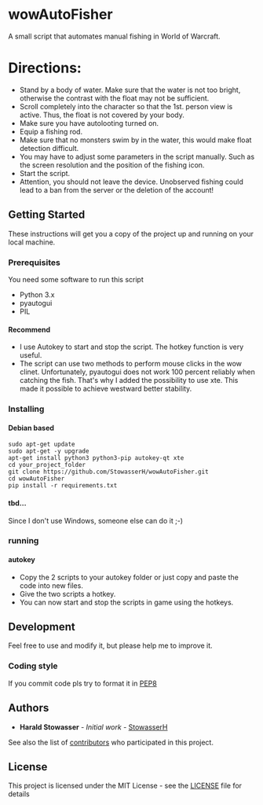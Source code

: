 # wowAutoFisher
A small script that automates manual fishing in World of Warcraft.

# Directions:
 
  * Stand by a body of water. Make sure that the water is not too bright, otherwise the contrast with the float may not be sufficient.
  * Scroll completely into the character so that the 1st. person view is active. Thus, the float is not covered by your body.
  * Make sure you have autolooting turned on.
  * Equip a fishing rod.
  * Make sure that no monsters swim by in the water, this would make float detection difficult.
  * You may have to adjust some parameters in the script manually. Such as the screen resolution and the position of the fishing icon.
  * Start the script. 
  * Attention, you should not leave the device. Unobserved fishing could lead to a ban from the server or the deletion of the account!

## Getting Started

These instructions will get you a copy of the project up and running on your local machine.

### Prerequisites

You need some software to run this script
  * Python 3.x
  * pyautogui
  * PIL

#### Recommend

  * I use Autokey to start and stop the script. The hotkey function is very useful.
  * The script can use two methods to perform mouse clicks in the wow clinet. Unfortunately, pyautogui does not work 100 percent reliably when catching the fish. That's why I added the possibility to use xte. This made it possible to achieve westward better stability.

### Installing 

#### Debian based 
```
sudo apt-get update 
sudo apt-get -y upgrade
apt-get install python3 python3-pip autokey-qt xte
cd your_project_folder
git clone https://github.com/StowasserH/wowAutoFisher.git
cd wowAutoFisher
pip install -r requirements.txt
```
#### tbd... 

Since I don't use Windows, someone else can do it ;-)

### running

#### autokey

  * Copy the 2 scripts to your autokey folder or just copy and paste the code into new files.
  * Give the two scripts a hotkey.
  * You can now start and stop the scripts in game using the hotkeys.

## Development

Feel free to use and modify it, but please help me to improve it.

### Coding style

If you commit code pls try to format it in [PEP8](https://www.python.org/dev/peps/pep-0008/)


## Authors

* **Harald Stowasser** - *Initial work* - [StowasserH](https://github.com/StowasserH)

See also the list of [contributors](https://github.com/StowasserH/wowAutoFisher/contributors) who participated in this project.

## License

This project is licensed under the MIT License - see the [LICENSE](LICENSE) file for details